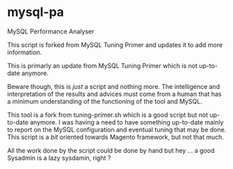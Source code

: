 # mysql-pa
MySQL Performance Analyser

This script is forked from MySQL Tuning Primer and updates it to add more
information. 

This is primarly an update from MySQL Tuning Primer which is not up-to-date
anymore.

Beware though, this is *just* a script and nothing more. The intelligence and
interpretation of the results and advices must come from a human that has a 
minimum understanding of the functioning of the tool and MySQL.

This tool is a fork from tuning-primer.sh which is a good script but not 
up-to-date anymore. I was having a need to have something up-to-date mainly
to report on the MySQL configuration and eventual tuning that may be done.
This script is a _bit_ oriented towards Magento framework, but not that much.

All the work done by the script could be done by hand but hey ... a good
Sysadmin is a lazy sysdamin, right ?
